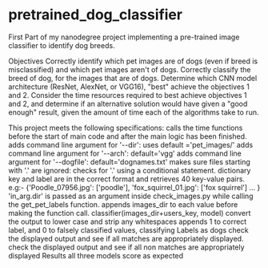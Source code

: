 # pretrained_dog_classifier
First Part of my nanodegree project implementing a pre-trained image classifier to identify dog breeds.

Objectives
Correctly identify which pet images are of dogs (even if breed is misclassified) and which pet images aren't of dogs.
Correctly classify the breed of dog, for the images that are of dogs.
Determine which CNN model architecture (ResNet, AlexNet, or VGG16), "best" achieve the objectives 1 and 2.
Consider the time resources required to best achieve objectives 1 and 2, and determine if an alternative solution would have given a "good enough" result, given the amount of time each of the algorithms take to run.

This project meets the following specifications:
calls the time functions before the start of main code and after the main logic has been finished.
adds command line argument for '--dir': uses default ='pet_images/'
adds command line argument for '--arch': default='vgg'
adds command line argument for '--dogfile': default='dognames.txt'
makes sure files starting with '.' are ignored: checks for '.' using a conditional statement.
dictionary key and label are in the correct format and retrieves 40 key-value pairs. e.g:- {'Poodle_07956.jpg': ['poodle'], 'fox_squirrel_01.jpg': ['fox squirrel'] ... }
'in_arg.dir' is passed as an argument inside check_images.py while calling the get_pet_labels function.
appends images_dir to each value before making the function call.
classifier(images_dir+users_key, model)
convert the output to lower case and strip any whitespaces
appends 1 to correct label, and 0 to falsely classified values, classifying Labels as dogs
check the displayed output and see if all matches are appropriately displayed.
check the displayed output and see if all non matches are appropriately displayed Results
all three models score as expected
